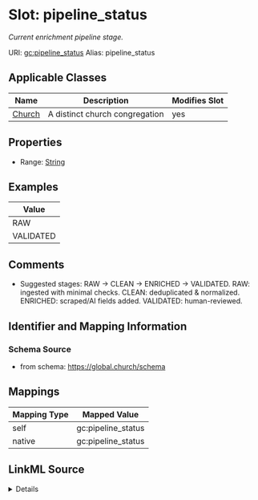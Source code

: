 

# Slot: pipeline_status 


_Current enrichment pipeline stage._





URI: [gc:pipeline_status](https://global.church/schema/pipeline_status)
Alias: pipeline_status

<!-- no inheritance hierarchy -->





## Applicable Classes

| Name | Description | Modifies Slot |
| --- | --- | --- |
| [Church](Church.md) | A distinct church congregation |  yes  |







## Properties

* Range: [String](String.md)






## Examples

| Value |
| --- |
| RAW |
| VALIDATED |

## Comments

* Suggested stages: RAW → CLEAN → ENRICHED → VALIDATED.
RAW: ingested with minimal checks.
CLEAN: deduplicated & normalized.
ENRICHED: scraped/AI fields added.
VALIDATED: human-reviewed.


## Identifier and Mapping Information







### Schema Source


* from schema: https://global.church/schema




## Mappings

| Mapping Type | Mapped Value |
| ---  | ---  |
| self | gc:pipeline_status |
| native | gc:pipeline_status |




## LinkML Source

<details>
```yaml
name: pipeline_status
description: Current enrichment pipeline stage.
comments:
- 'Suggested stages: RAW → CLEAN → ENRICHED → VALIDATED.

  RAW: ingested with minimal checks.

  CLEAN: deduplicated & normalized.

  ENRICHED: scraped/AI fields added.

  VALIDATED: human-reviewed.

  '
examples:
- value: RAW
  description: Fresh intake from a seed source.
- value: VALIDATED
  description: Reviewed and approved record.
in_subset:
- internal
from_schema: https://global.church/schema
rank: 1000
alias: pipeline_status
domain_of:
- Church
range: string

```
</details>